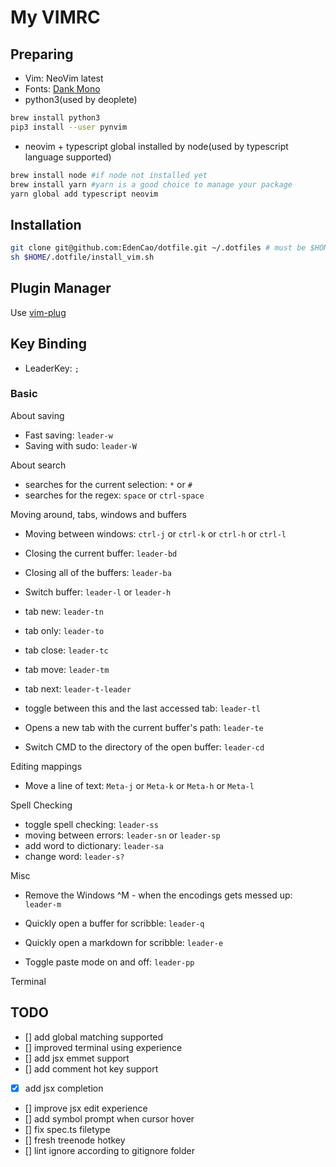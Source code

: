 # My VIMRC

## Preparing
* Vim: NeoVim latest
* Fonts: [Dank Mono](https://dank.sh)
* python3(used by deoplete)
```sh
brew install python3
pip3 install --user pynvim
```
* neovim + typescript global installed by node(used by typescript language supported)
```sh
brew install node #if node not installed yet
brew install yarn #yarn is a good choice to manage your package
yarn global add typescript neovim
```

## Installation
```sh
git clone git@github.com:EdenCao/dotfile.git ~/.dotfiles # must be $HOME/.dotfile  
sh $HOME/.dotfile/install_vim.sh
```

## Plugin Manager

Use [vim-plug](https://github.com/junegunn/vim-plug)


## Key Binding

* LeaderKey: `;`

### Basic

About saving
* Fast saving: `leader-w`
* Saving with sudo: `leader-W`

About search
* searches for the current selection: `*` or `#`
* searches for the regex: `space` or `ctrl-space`

Moving around, tabs, windows and buffers
* Moving between windows: `ctrl-j` or `ctrl-k` or `ctrl-h` or `ctrl-l`

* Closing the current buffer: `leader-bd`
* Closing all of the buffers: `leader-ba`
* Switch buffer: `leader-l` or `leader-h`

* tab new: `leader-tn`
* tab only: `leader-to`
* tab close: `leader-tc`
* tab move: `leader-tm`
* tab next: `leader-t-leader`
* toggle between this and the last accessed tab: `leader-tl`

* Opens a new tab with the current buffer's path: `leader-te`
* Switch CMD to the directory of the open buffer: `leader-cd`

Editing mappings
* Move a line of text: `Meta-j` or `Meta-k` or `Meta-h` or `Meta-l`

Spell Checking
* toggle spell checking: `leader-ss`
* moving between errors: `leader-sn` or `leader-sp` 
* add word to dictionary: `leader-sa`
* change word: `leader-s?` 

Misc
* Remove the Windows ^M - when the encodings gets messed up: `leader-m`
* Quickly open a buffer for scribble: `leader-q`
* Quickly open a markdown for scribble: `leader-e`

* Toggle paste mode on and off: `leader-pp`

Terminal


## TODO
- [] add global matching supported
- [] improved terminal using experience
- [] add jsx emmet support
- [] add comment hot key support
- [x] add jsx completion
- [] improve jsx edit experience
- [] add symbol prompt when cursor hover
- [] fix spec.ts filetype
- [] fresh treenode hotkey
- [] lint ignore according to gitignore folder
